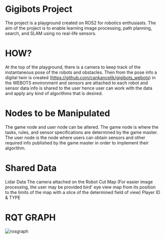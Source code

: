 # Gigibots Project 
The project is a playground created on ROS2 for robotics enthusiasts. The aim of the project is to enable learning image processing, path planning, search, and SLAM using no real-life sensors.

# HOW?
At the top of the playground, there is a camera to keep track of the instantaneous pose of the robots and obstacles. Then from the pose info a digital twin is created (https://github.com/cankancelik/gigibots_webots) in the WEBOTS environment and sensors are attached to each robot and sensor data info is shared to the user hence user can work with the data and apply any kind of algorithms that is desired.

# Nodes to be Manipulated
The game node and user node can be altered. The game node is where the tasks, rules, and sensor specifications are determined by the game master. The user node is the node where users can obtain sensors and other required info published by the game master in order to implement their algorithm.

# Shared Data
Lidar Data
The camera attached on the Robot
Cut Map 
(For easier image processing, the user may be provided bird' eye view map from its position to the limits of the map with a slice of the determined field of view)
Player ID & TYPE

# RQT GRAPH
![rosgraph](https://user-images.githubusercontent.com/68663676/183301031-0190196c-4d51-473f-9b7a-0c2cfcfb0284.jpg)


